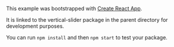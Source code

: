 This example was bootstrapped with [Create React App](https://github.com/facebook/create-react-app).

It is linked to the vertical-slider package in the parent directory for development purposes.

You can run `npm install` and then `npm start` to test your package.
